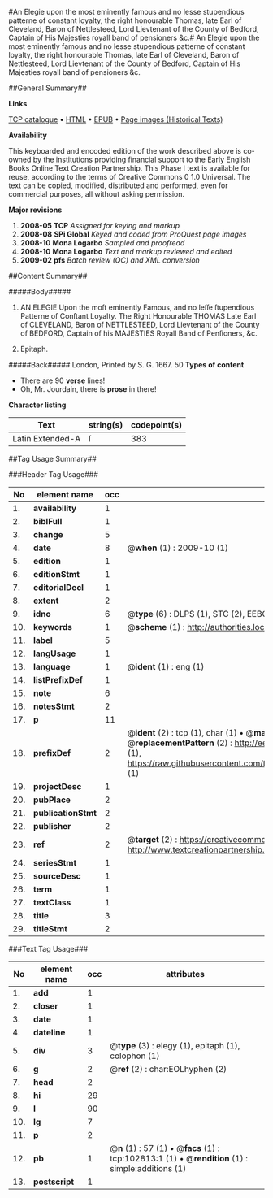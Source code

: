 #An Elegie upon the most eminently famous and no lesse stupendious patterne of constant loyalty, the right honourable Thomas, late Earl of Cleveland, Baron of Nettlesteed, Lord Lievtenant of the County of Bedford, Captain of His Majesties royall band of pensioners &c.#
An Elegie upon the most eminently famous and no lesse stupendious patterne of constant loyalty, the right honourable Thomas, late Earl of Cleveland, Baron of Nettlesteed, Lord Lievtenant of the County of Bedford, Captain of His Majesties royall band of pensioners &c.

##General Summary##

**Links**

[TCP catalogue](http://www.ota.ox.ac.uk/tcp/)  • 
[HTML](http://tei.it.ox.ac.uk/tcp/Texts-HTML/free/A39/A39208.html)  • 
[EPUB](http://tei.it.ox.ac.uk/tcp/Texts-EPUB/free/A39/A39208.epub) • 
[Page images (Historical Texts)](https://data.historicaltexts.jisc.ac.uk/view?pubId=eebo-14877686e&pageId=eebo-14877686e-102813-1)

**Availability**

This keyboarded and encoded edition of the
	       work described above is co-owned by the institutions
	       providing financial support to the Early English Books
	       Online Text Creation Partnership. This Phase I text is
	       available for reuse, according to the terms of Creative
	       Commons 0 1.0 Universal. The text can be copied,
	       modified, distributed and performed, even for
	       commercial purposes, all without asking permission.

**Major revisions**

1. __2008-05__ __TCP__ *Assigned for keying and markup*
1. __2008-08__ __SPi Global__ *Keyed and coded from ProQuest page images*
1. __2008-10__ __Mona Logarbo__ *Sampled and proofread*
1. __2008-10__ __Mona Logarbo__ *Text and markup reviewed and edited*
1. __2009-02__ __pfs__ *Batch review (QC) and XML conversion*

##Content Summary##

#####Body#####

1. AN ELEGIE Upon the moſt eminently Famous, and no leſſe ſtupendious Patterne of Conſtant Loyalty. The Right Honourable THOMAS Late Earl of CLEVELAND, Baron of NETTLESTEED, Lord Lievtenant of the County of BEDFORD, Captain of his MAJESTIES Royall Band of Penſioners, &c.

1. Epitaph.

#####Back#####
London, Printed by S. G. 1667. 50
**Types of content**

  * There are 90 **verse** lines!
  * Oh, Mr. Jourdain, there is **prose** in there!

**Character listing**


|Text|string(s)|codepoint(s)|
|---|---|---|
|Latin Extended-A|ſ|383|

##Tag Usage Summary##

###Header Tag Usage###

|No|element name|occ|attributes|
|---|---|---|---|
|1.|__availability__|1||
|2.|__biblFull__|1||
|3.|__change__|5||
|4.|__date__|8| @__when__ (1) : 2009-10 (1)|
|5.|__edition__|1||
|6.|__editionStmt__|1||
|7.|__editorialDecl__|1||
|8.|__extent__|2||
|9.|__idno__|6| @__type__ (6) : DLPS (1), STC (2), EEBO-CITATION (1), OCLC (1), VID (1)|
|10.|__keywords__|1| @__scheme__ (1) : http://authorities.loc.gov/ (1)|
|11.|__label__|5||
|12.|__langUsage__|1||
|13.|__language__|1| @__ident__ (1) : eng (1)|
|14.|__listPrefixDef__|1||
|15.|__note__|6||
|16.|__notesStmt__|2||
|17.|__p__|11||
|18.|__prefixDef__|2| @__ident__ (2) : tcp (1), char (1)  •  @__matchPattern__ (2) : ([0-9\-]+):([0-9IVX]+) (1), (.+) (1)  •  @__replacementPattern__ (2) : http://eebo.chadwyck.com/downloadtiff?vid=$1&page=$2 (1), https://raw.githubusercontent.com/textcreationpartnership/Texts/master/tcpchars.xml#$1 (1)|
|19.|__projectDesc__|1||
|20.|__pubPlace__|2||
|21.|__publicationStmt__|2||
|22.|__publisher__|2||
|23.|__ref__|2| @__target__ (2) : https://creativecommons.org/publicdomain/zero/1.0/ (1), http://www.textcreationpartnership.org/docs/. (1)|
|24.|__seriesStmt__|1||
|25.|__sourceDesc__|1||
|26.|__term__|1||
|27.|__textClass__|1||
|28.|__title__|3||
|29.|__titleStmt__|2||


###Text Tag Usage###

|No|element name|occ|attributes|
|---|---|---|---|
|1.|__add__|1||
|2.|__closer__|1||
|3.|__date__|1||
|4.|__dateline__|1||
|5.|__div__|3| @__type__ (3) : elegy (1), epitaph (1), colophon (1)|
|6.|__g__|2| @__ref__ (2) : char:EOLhyphen (2)|
|7.|__head__|2||
|8.|__hi__|29||
|9.|__l__|90||
|10.|__lg__|7||
|11.|__p__|2||
|12.|__pb__|1| @__n__ (1) : 57 (1)  •  @__facs__ (1) : tcp:102813:1 (1)  •  @__rendition__ (1) : simple:additions (1)|
|13.|__postscript__|1||

